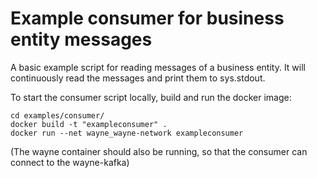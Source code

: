 # Example consumer for business entity messages

A basic example script for reading messages of a business entity.
It will continuously read the messages and print them to sys.stdout.

To start the consumer script locally, build and run the docker image:

```
cd examples/consumer/
docker build -t "exampleconsumer" .
docker run --net wayne_wayne-network exampleconsumer
```

(The wayne container should also be running, so that the consumer can connect to the wayne-kafka)
